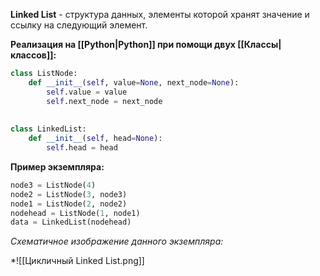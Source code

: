 **Linked List** - структура данных, элементы которой хранят значение и ссылку на следующий элемент.

**Реализация на [[Python|Python]] при помощи двух [[Классы|классов]]:**

```Python
class ListNode:  
    def __init__(self, value=None, next_node=None):  
        self.value = value  
        self.next_node = next_node  
  
  
class LinkedList:  
    def __init__(self, head=None):  
        self.head = head
```

**Пример экземпляра:**

```Python
node3 = ListNode(4)
node2 = ListNode(3, node3)
node1 = ListNode(2, node2)
nodehead = ListNode(1, node1)
data = LinkedList(nodehead)
```

*Схематичное изображение данного экземпляра:*

*![[Цикличный Linked List.png]]


